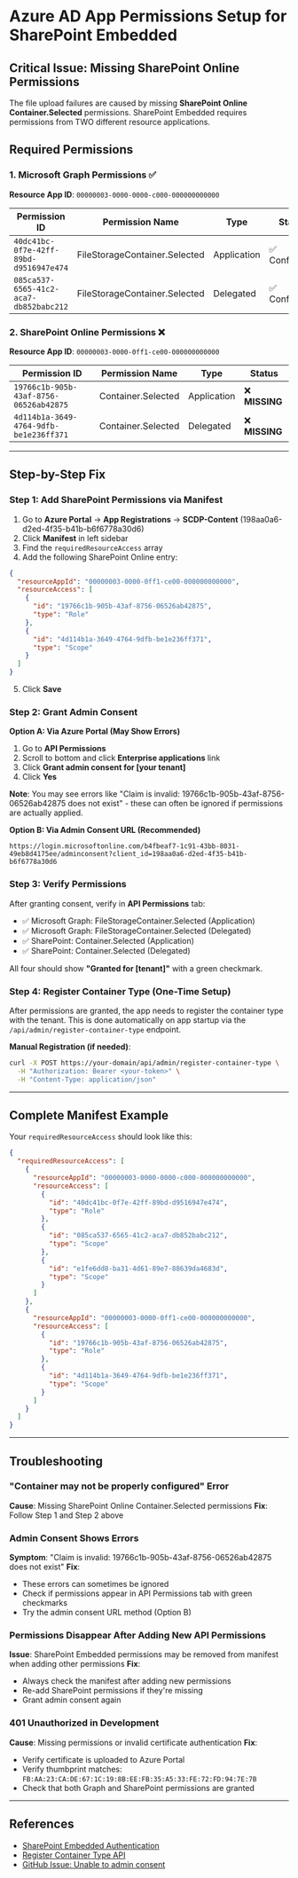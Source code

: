 # Azure AD App Permissions Setup for SharePoint Embedded

## Critical Issue: Missing SharePoint Online Permissions

The file upload failures are caused by missing **SharePoint Online Container.Selected** permissions. SharePoint Embedded requires permissions from TWO different resource applications.

## Required Permissions

### 1. Microsoft Graph Permissions ✅
**Resource App ID**: `00000003-0000-0000-c000-000000000000`

| Permission ID | Permission Name | Type | Status |
|--------------|-----------------|------|--------|
| `40dc41bc-0f7e-42ff-89bd-d9516947e474` | FileStorageContainer.Selected | Application | ✅ Configured |
| `085ca537-6565-41c2-aca7-db852babc212` | FileStorageContainer.Selected | Delegated | ✅ Configured |

### 2. SharePoint Online Permissions ❌
**Resource App ID**: `00000003-0000-0ff1-ce00-000000000000`

| Permission ID | Permission Name | Type | Status |
|--------------|-----------------|------|--------|
| `19766c1b-905b-43af-8756-06526ab42875` | Container.Selected | Application | ❌ **MISSING** |
| `4d114b1a-3649-4764-9dfb-be1e236ff371` | Container.Selected | Delegated | ❌ **MISSING** |

---

## Step-by-Step Fix

### Step 1: Add SharePoint Permissions via Manifest

1. Go to **Azure Portal** → **App Registrations** → **SCDP-Content** (198aa0a6-d2ed-4f35-b41b-b6f6778a30d6)
2. Click **Manifest** in left sidebar
3. Find the `requiredResourceAccess` array
4. Add the following SharePoint Online entry:

```json
{
  "resourceAppId": "00000003-0000-0ff1-ce00-000000000000",
  "resourceAccess": [
    {
      "id": "19766c1b-905b-43af-8756-06526ab42875",
      "type": "Role"
    },
    {
      "id": "4d114b1a-3649-4764-9dfb-be1e236ff371",
      "type": "Scope"
    }
  ]
}
```

5. Click **Save**

### Step 2: Grant Admin Consent

**Option A: Via Azure Portal (May Show Errors)**
1. Go to **API Permissions**
2. Scroll to bottom and click **Enterprise applications** link
3. Click **Grant admin consent for [your tenant]**
4. Click **Yes**

**Note**: You may see errors like "Claim is invalid: 19766c1b-905b-43af-8756-06526ab42875 does not exist" - these can often be ignored if permissions are actually applied.

**Option B: Via Admin Consent URL (Recommended)**
```
https://login.microsoftonline.com/b4fbeaf7-1c91-43bb-8031-49eb8d4175ee/adminconsent?client_id=198aa0a6-d2ed-4f35-b41b-b6f6778a30d6
```

### Step 3: Verify Permissions

After granting consent, verify in **API Permissions** tab:
- ✅ Microsoft Graph: FileStorageContainer.Selected (Application)
- ✅ Microsoft Graph: FileStorageContainer.Selected (Delegated)
- ✅ SharePoint: Container.Selected (Application)
- ✅ SharePoint: Container.Selected (Delegated)

All four should show **"Granted for [tenant]"** with a green checkmark.

### Step 4: Register Container Type (One-Time Setup)

After permissions are granted, the app needs to register the container type with the tenant. This is done automatically on app startup via the `/api/admin/register-container-type` endpoint.

**Manual Registration (if needed)**:
```bash
curl -X POST https://your-domain/api/admin/register-container-type \
  -H "Authorization: Bearer <your-token>" \
  -H "Content-Type: application/json"
```

---

## Complete Manifest Example

Your `requiredResourceAccess` should look like this:

```json
{
  "requiredResourceAccess": [
    {
      "resourceAppId": "00000003-0000-0000-c000-000000000000",
      "resourceAccess": [
        {
          "id": "40dc41bc-0f7e-42ff-89bd-d9516947e474",
          "type": "Role"
        },
        {
          "id": "085ca537-6565-41c2-aca7-db852babc212",
          "type": "Scope"
        },
        {
          "id": "e1fe6dd8-ba31-4d61-89e7-88639da4683d",
          "type": "Scope"
        }
      ]
    },
    {
      "resourceAppId": "00000003-0000-0ff1-ce00-000000000000",
      "resourceAccess": [
        {
          "id": "19766c1b-905b-43af-8756-06526ab42875",
          "type": "Role"
        },
        {
          "id": "4d114b1a-3649-4764-9dfb-be1e236ff371",
          "type": "Scope"
        }
      ]
    }
  ]
}
```

---

## Troubleshooting

### "Container may not be properly configured" Error
**Cause**: Missing SharePoint Online Container.Selected permissions
**Fix**: Follow Step 1 and Step 2 above

### Admin Consent Shows Errors
**Symptom**: "Claim is invalid: 19766c1b-905b-43af-8756-06526ab42875 does not exist"
**Fix**: 
- These errors can sometimes be ignored
- Check if permissions appear in API Permissions tab with green checkmarks
- Try the admin consent URL method (Option B)

### Permissions Disappear After Adding New API Permissions
**Issue**: SharePoint Embedded permissions may be removed from manifest when adding other permissions
**Fix**: 
- Always check the manifest after adding new permissions
- Re-add SharePoint permissions if they're missing
- Grant admin consent again

### 401 Unauthorized in Development
**Cause**: Missing permissions or invalid certificate authentication
**Fix**:
- Verify certificate is uploaded to Azure Portal
- Verify thumbprint matches: `FB:AA:23:CA:DE:67:1C:19:8B:EE:FB:35:A5:33:FE:72:FD:94:7E:7B`
- Check that both Graph and SharePoint permissions are granted

---

## References

- [SharePoint Embedded Authentication](https://learn.microsoft.com/en-us/sharepoint/dev/embedded/concepts/app-concepts/auth)
- [Register Container Type API](https://learn.microsoft.com/en-us/sharepoint/dev/embedded/getting-started/register-api-documentation)
- [GitHub Issue: Unable to admin consent](https://github.com/SharePoint/sp-dev-docs/issues/9425)
